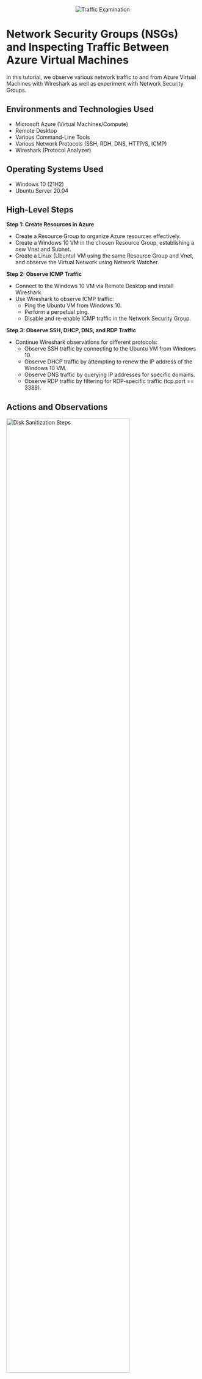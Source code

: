 <p align="center">
<img src="https://i.imgur.com/Ua7udoS.png" alt="Traffic Examination"/>
</p>

<h1>Network Security Groups (NSGs) and Inspecting Traffic Between Azure Virtual Machines</h1>
In this tutorial, we observe various network traffic to and from Azure Virtual Machines with Wireshark as well as experiment with Network Security Groups. <br />




<h2>Environments and Technologies Used</h2>

- Microsoft Azure (Virtual Machines/Compute)
- Remote Desktop
- Various Command-Line Tools
- Various Network Protocols (SSH, RDH, DNS, HTTP/S, ICMP)
- Wireshark (Protocol Analyzer)

<h2>Operating Systems Used </h2>

- Windows 10 (21H2)
- Ubuntu Server 20.04

<h2>High-Level Steps</h2>


**Step 1: Create Resources in Azure**
- Create a Resource Group to organize Azure resources effectively.
- Create a Windows 10 VM in the chosen Resource Group, establishing a new Vnet and Subnet.
- Create a Linux (Ubuntu) VM using the same Resource Group and Vnet, and observe the Virtual Network using Network Watcher.

**Step 2: Observe ICMP Traffic**
- Connect to the Windows 10 VM via Remote Desktop and install Wireshark.
- Use Wireshark to observe ICMP traffic:
  - Ping the Ubuntu VM from Windows 10.
  - Perform a perpetual ping.
  - Disable and re-enable ICMP traffic in the Network Security Group.

**Step 3: Observe SSH, DHCP, DNS, and RDP Traffic**
- Continue Wireshark observations for different protocols:
  - Observe SSH traffic by connecting to the Ubuntu VM from Windows 10.
  - Observe DHCP traffic by attempting to renew the IP address of the Windows 10 VM.
  - Observe DNS traffic by querying IP addresses for specific domains.
  - Observe RDP traffic by filtering for RDP-specific traffic (tcp.port == 3389).

<h2>Actions and Observations</h2>

<p>
<img src="https://i.imgur.com/DJmEXEB.png" height="80%" width="80%" alt="Disk Sanitization Steps"/>
</p>
<p>
**Create Resources**

**Step 1: Create a Resource Group**
- Begin by creating a Resource Group to organize your Azure resources efficiently.

**Step 2: Create Windows 10 Virtual Machine (VM)**
- Proceed to create a Windows 10 VM.
- During the VM creation, choose the previously created Resource Group.
- Allow the VM creation to establish a new Virtual Network (Vnet) and Subnet.

**Step 3: Create Linux (Ubuntu) VM**
- Create a Linux (Ubuntu) VM.
- During VM creation, select the previously established Resource Group and Vnet.
- Utilize Network Watcher to observe your Virtual Network.

**Observe ICMP Traffic**

**Step 4: Connect to Windows 10 VM and Install Wireshark**
- Use Remote Desktop to connect to your Windows 10 VM.
- Install Wireshark within the Windows 10 VM.

**Step 5: Observe ICMP Traffic**
- Open Wireshark and filter for ICMP traffic only.
- Retrieve the private IP address of the Ubuntu VM and attempt to ping it from within the Windows 10 VM.
- Observe ping requests and replies within Wireshark.
- From the Windows 10 VM, attempt to ping a public website and observe the traffic in Wireshark.
- Initiate a perpetual ping from Windows 10 VM to Ubuntu VM.
- Disable incoming ICMP traffic in the Network Security Group for the Ubuntu VM.
- Observe ICMP traffic in Wireshark and command line Ping activity.
- Re-enable ICMP traffic and observe the traffic in Wireshark and command line Ping activity (confirm it starts working).
- Stop the ping activity.

**Observe SSH Traffic**

**Step 6: Observe SSH Traffic**
- Filter Wireshark for SSH traffic only.
- SSH into the Ubuntu VM from the Windows 10 VM.
- Type commands into the SSH connection and observe SSH traffic in Wireshark.
- Exit the SSH connection.

**Observe DHCP Traffic**

**Step 7: Observe DHCP Traffic**
- Filter Wireshark for DHCP traffic only.
- Attempt to renew the IP address of the Windows 10 VM using the command line (ipconfig /renew).
- Observe the DHCP traffic in Wireshark.

**Observe DNS Traffic**

**Step 8: Observe DNS Traffic**
- Filter Wireshark for DNS traffic only.
- Use nslookup in the Windows 10 VM's command line to query IP addresses for google.com and disney.com.
- Observe the DNS traffic in Wireshark.

**Observe RDP Traffic**

**Step 9: Observe RDP Traffic**
- Filter Wireshark for RDP traffic only (tcp.port == 3389).
- Note the continuous traffic and consider why it's constant, understanding that RDP provides a live stream from one computer to another.
</p>
<br />


</p>
<br />

